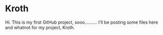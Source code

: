 <h1>Kroth</h1>

Hi. This is my first GitHub project, sooo.......... I'll be posting some files here and whatnot for my project, Kroth.
